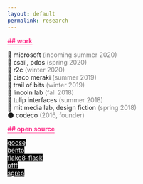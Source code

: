 ```yaml
---
layout: default
permalink: research
---
```


<b class="t-hackcss-pop" style="color:#ff2e88;border-bottom:1px solid #ff2e88;">## work</b>

🤖 microsoft <span style="color:gray">(incoming summer 2020)</span><br>
🦆 csail, pdos <span style="color:gray">(spring 2020)</span><br>
🌳 r2c <span style="color:gray">(winter 2020)</span><br>
🦅 cisco meraki <span style="color:gray">(summer 2019)</span><br>
🦁 trail of bits <span style="color:gray">(winter 2019)</span><br>
🐼 lincoln lab <span style="color:gray">(fall 2018)</span><br>
🐝 tulip interfaces <span style="color:gray">(summer 2018)</span><br>
🦑 mit media lab, design fiction <span style="color:gray">(spring 2018)</span><br>
🌑 codeco <span style="color:gray">(2016, founder)</span>

<b class="t-hackcss-pop" style="color:#ff2e88;border-bottom:1px solid #ff2e88;">## open source</b>

<a href="https://github.com/tchajed/goose" style="color:white; border-bottom: 0px; background-color:black;">goose</a><br>
<a href="https://github.com/returntocorp/bento" style="color:white; border-bottom: 0px; background-color:black;">bento</a><br> 
<a href="https://pypi.org/project/flake8-flask/" style="color:white; border-bottom: 0px; background-color:black;">flake8-flask</a><br>
<a href="https://github.com/returntocorp/pfff" style="color:white; border-bottom: 0px; background-color:black;">pfff</a><br>
<a href="https://github.com/returntocorp/sgrep" style="color:white; border-bottom: 0px; background-color:black;">sgrep</a><br>
